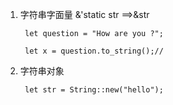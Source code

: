 1. 字符串字面量 &'static str  ==>&str

        let question = "How are you ?"; 

        let x = question.to_string();// 


2. 字符串对象

        let str = String::new("hello");

